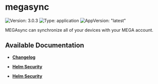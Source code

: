 # megasync

![Version: 3.0.3](https://img.shields.io/badge/Version-3.0.3-informational?style=flat-square) ![Type: application](https://img.shields.io/badge/Type-application-informational?style=flat-square) ![AppVersion: "latest"](https://img.shields.io/badge/AppVersion-"latest"-informational?style=flat-square)

MEGAsync can synchronize all of your devices with your MEGA account.

## Available Documentation

- [**Changelog**](CHANGELOG)

- [**Helm Security**](container-security)

- [**Helm Security**](helm-security)


